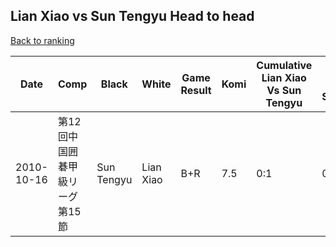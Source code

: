 ## Lian Xiao vs Sun Tengyu Head to head

[Back to ranking](../../index.md)




| **Date** | **Comp** | **Black** | **White** | **Game Result** | **Komi** | **Cumulative Lian Xiao Vs Sun Tengyu** | **Lian Xiao Streak** | **Sun Tengyu Streak** | 
| --- | --- | --- | --- | --- | --- | --- | --- | --- |
| 2010-10-16 | 第12回中国囲碁甲級リーグ第15節 | Sun Tengyu | Lian Xiao | B+R | 7.5 | 0:1 | 0 | 1 |




